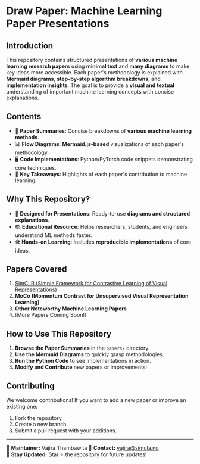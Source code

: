 # Draw Paper: Machine Learning Paper Presentations

## Introduction
This repository contains structured presentations of **various machine learning research papers** using **minimal text** and **many diagrams** to make key ideas more accessible. Each paper's methodology is explained with **Mermaid diagrams**, **step-by-step algorithm breakdowns**, and **implementation insights**. The goal is to provide a **visual and textual** understanding of important machine learning concepts with concise explanations.

## Contents
- 📄 **Paper Summaries**: Concise breakdowns of **various machine learning methods**.
- 📊 **Flow Diagrams**: **Mermaid.js-based** visualizations of each paper's methodology.
- 🖥 **Code Implementations**: Python/PyTorch code snippets demonstrating core techniques.
- 🎯 **Key Takeaways**: Highlights of each paper's contribution to machine learning.

## Why This Repository?
- 🔬 **Designed for Presentations**: Ready-to-use **diagrams and structured explanations**.
- 📚 **Educational Resource**: Helps researchers, students, and engineers understand ML methods faster.
- 🛠 **Hands-on Learning**: Includes **reproducible implementations** of core ideas.

## Papers Covered
1. [SimCLR (Simple Framework for Contrastive Learning of Visual Representations)](papers/SimCLR.md)
2. **MoCo (Momentum Contrast for Unsupervised Visual Representation Learning)**
3. **Other Noteworthy Machine Learning Papers**
4. [More Papers Coming Soon!]

## How to Use This Repository
1. **Browse the Paper Summaries** in the `papers/` directory.
2. **Use the Mermaid Diagrams** to quickly grasp methodologies.
3. **Run the Python Code** to see implementations in action.
4. **Modify and Contribute** new papers or improvements!

## Contributing
We welcome contributions! If you want to add a new paper or improve an existing one:
1. Fork the repository.
2. Create a new branch.
3. Submit a pull request with your additions.

---
📝 **Maintainer:**  Vajira Thambawita
📩 **Contact:** vajira@simula.no  
🚀 **Stay Updated:** Star ⭐ the repository for future updates!

